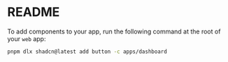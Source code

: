 # README

To add components to your app, run the following command at the root of your `web` app:

```bash
pnpm dlx shadcn@latest add button -c apps/dashboard
```
